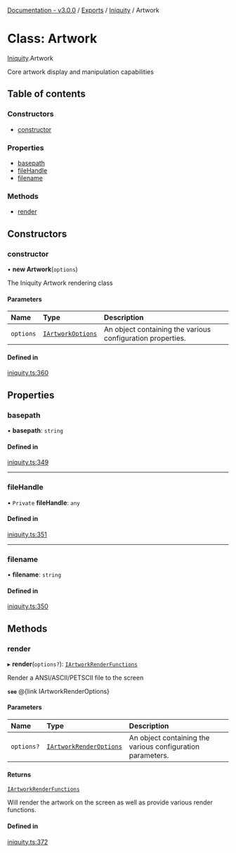 [Documentation - v3.0.0](../README.md) / [Exports](../modules.md) / [Iniquity](../modules/Iniquity.md) / Artwork

# Class: Artwork

[Iniquity](../modules/Iniquity.md).Artwork

Core artwork display and manipulation capabilities

## Table of contents

### Constructors

- [constructor](Iniquity.Artwork.md#constructor)

### Properties

- [basepath](Iniquity.Artwork.md#basepath)
- [fileHandle](Iniquity.Artwork.md#filehandle)
- [filename](Iniquity.Artwork.md#filename)

### Methods

- [render](Iniquity.Artwork.md#render)

## Constructors

### constructor

• **new Artwork**(`options`)

The Iniquity Artwork rendering class

#### Parameters

| Name | Type | Description |
| :------ | :------ | :------ |
| `options` | [`IArtworkOptions`](../interfaces/Iniquity.IArtworkOptions.md) | An object containing the various configuration properties. |

#### Defined in

[iniquity.ts:360](https://github.com/iniquitybbs/iniquity/blob/1b7703d/packages/core/src/iniquity.ts#L360)

## Properties

### basepath

• **basepath**: `string`

#### Defined in

[iniquity.ts:349](https://github.com/iniquitybbs/iniquity/blob/1b7703d/packages/core/src/iniquity.ts#L349)

___

### fileHandle

• `Private` **fileHandle**: `any`

#### Defined in

[iniquity.ts:351](https://github.com/iniquitybbs/iniquity/blob/1b7703d/packages/core/src/iniquity.ts#L351)

___

### filename

• **filename**: `string`

#### Defined in

[iniquity.ts:350](https://github.com/iniquitybbs/iniquity/blob/1b7703d/packages/core/src/iniquity.ts#L350)

## Methods

### render

▸ **render**(`options?`): [`IArtworkRenderFunctions`](../interfaces/Iniquity.IArtworkRenderFunctions.md)

Render a ANSI/ASCII/PETSCII file to the screen

**`see`** @{link IArtworkRenderOptions}

#### Parameters

| Name | Type | Description |
| :------ | :------ | :------ |
| `options?` | [`IArtworkRenderOptions`](../interfaces/Iniquity.IArtworkRenderOptions.md) | An object containing the various configuration parameters. |

#### Returns

[`IArtworkRenderFunctions`](../interfaces/Iniquity.IArtworkRenderFunctions.md)

Will render the artwork on the screen as well as provide various render functions.

#### Defined in

[iniquity.ts:372](https://github.com/iniquitybbs/iniquity/blob/1b7703d/packages/core/src/iniquity.ts#L372)

